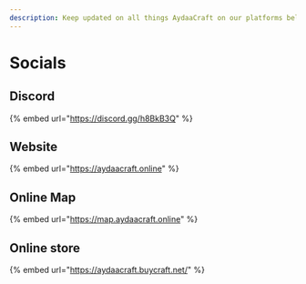 ```yaml
---
description: Keep updated on all things AydaaCraft on our platforms below.
---
```


# Socials

## Discord

{% embed url="https://discord.gg/h8BkB3Q" %}

## Website

{% embed url="https://aydaacraft.online" %}

## Online Map

{% embed url="https://map.aydaacraft.online" %}

## Online store

{% embed url="https://aydaacraft.buycraft.net/" %}
